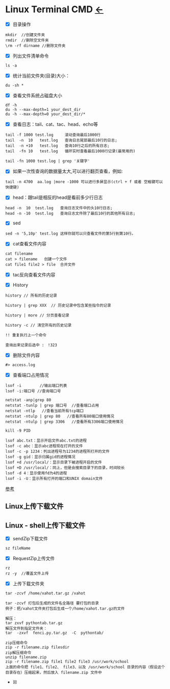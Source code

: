 # Linux Terminal CMD [←](index.md)

- [X] 目录操作

```
mkdir  //创建文件夹
rmdir  //删除空文件夹
\rm -rf dirname //删除文件夹
```

- [X] 列出文件清单命令

```
ls -a
```

- [X] 统计当前文件夹(目录)大小：

```
du -sh *
```

- [X] 查看文件系统占磁盘大小

```
df -h
du -h --max-depth=1 your_dest_dir
du -h --max-depth=0 your_dest_dir/*
```

- [X] 查看日志：tail、cat、tac、head、echo等

```
tail -f 1000 test.log     滚动查询最后1000行
tail  -n  10   test.log   查询日志尾部最后10行的日志;
tail  -n +10   test.log   查询10行之后的所有日志;
tail  -fn 10   test.log   循环实时查看最后1000行记录(最常用的)
```

```
tail -fn 1000 test.log | grep '关键字'
```

- [X] 如果一次性查询的数据量太大,可以进行翻页查看，例如:

```
tail -n 4700  aa.log |more -1000 可以进行多屏显示(ctrl + f 或者 空格键可以快捷键)
```

- [X] head：跟tail是相反的head是看前多少行日志

```
head -n  10  test.log   查询日志文件中的头10行日志;
head -n -10  test.log   查询日志文件除了最后10行的其他所有日志;
```

- [X] sed

```
sed -n '5,10p' test.log 这样你就可以只查看文件的第5行到第10行。
```

- [X] cat查看文件内容

```
cat filename
cat > filename   创建一个文件
cat file1 file2 > file  合并文件
```

- [X] tac反向查看文件内容

- [X] History

```
history // 所有的历史记录

history | grep XXX  // 历史记录中包含某些指令的记录

history | more // 分页查看记录

history -c // 清空所有的历史记录

!! 重复执行上一个命令

查询出来记录后选中 :　!323
```

- [X] 删除文件内容

```
#> access.log
```

- [X] 查看端口占用情况

```
lsof -i        //输出端口列表
lsof -i:端口号 //查询端口号

netstat -anp|grep 80
netstat -tunlp | grep 端口号  //查看端口占用
netstat -ntlp   //查看当前所有tcp端口
netstat -ntulp | grep 80   //查看所有80端口使用情况
netstat -ntulp | grep 3306   //查看所有3306端口使用情况

kill -9 PID

lsof abc.txt：显示开启文件abc.txt的进程
lsof -c abc：显示abc进程现在打开的文件
lsof -c -p 1234：列出进程号为1234的进程所打开的文件
lsof -g gid：显示归属gid的进程情况
lsof +d /usr/local/：显示目录下被进程开启的文件
lsof +D /usr/local/：同上，但是会搜索目录下的目录，时间较长
lsof -d 4：显示使用fd为4的进程
lsof -i -U：显示所有打开的端口和UNIX domain文件
```
 
 [参考](https://cloud.tencent.com/developer/article/1579977)
 
## Linux上传下载文件
 
## Linux - shell上传下载文件
 
- [X] sendZip下载文件

```
sz fileName
```

- [X] RequestZip上传文件

```
rz
rz -y  //覆盖文件上传
```

- [X] 上传下载文件夹

```
tar -zcvf /home/xahot.tar.gz /xahot

tar -zcvf 打包后生成的文件名全路径 要打包的目录
例子：把/xahot文件夹打包后生成一个/home/xahot.tar.gz的文件

解压：
tar zxvf pythontab.tar.gz
解压文件到指定文件夹： 
tar  -zxvf  fenci.py.tar.gz  -C  pythontab/

zip压缩命令
zip -r filename.zip filesdir
zip解压缩命令
unzip filename.zip
zip -r filename.zip file1 file2 file3 /usr/work/school 
上面的命令把 file1、file2、 file3、以及 /usr/work/school 目录的内容（假设这个目录存在）压缩起来，然后放入 filename.zip 文件中
```

 - [X] 
